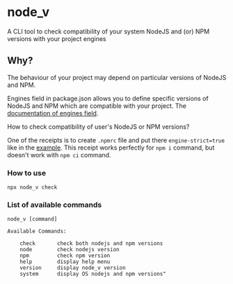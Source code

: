 # node_v

A CLI tool to check compatibility of your system NodeJS and (or) NPM versions with your project engines

## Why?

The behaviour of your project may depend on particular versions of NodeJS and NPM.

Engines field in package.json allows you to define specific versions of NodeJS and NPM which are compatible with your project.
The [documentation of engines field](https://docs.npmjs.com/cli/v8/configuring-npm/package-json#engines).

How to check compatibility of user's NodeJS or NPM versions?

One of the receipts is to create `.npmrc` file and put there `engine-strict=true` like in the [example](https://stackoverflow.com/questions/29349684/how-can-i-specify-the-required-node-js-version-in-package-json).
This receipt works perfectly for `npm i` command, but doesn't work with `npm ci` command.

### How to use

`npx node_v check`

### List of available commands

```
node_v [command]
    
Available Commands:

    check       check both nodejs and npm versions  
    node        check nodejs version  
    npm         check npm version  
    help        display help menu
    version     display node_v version
    system      display OS nodejs and npm versions"

```